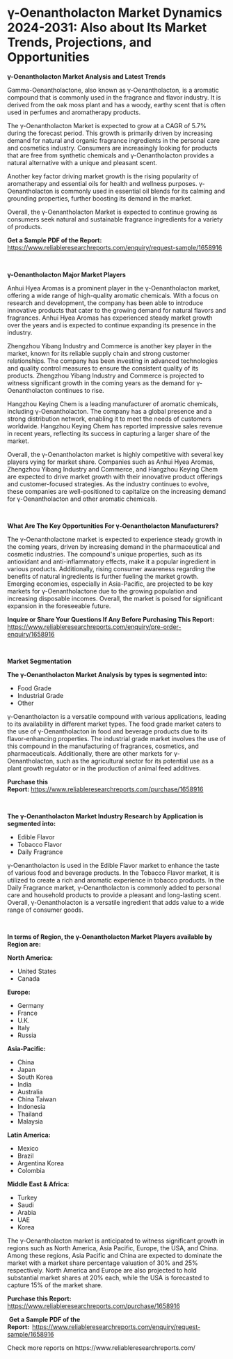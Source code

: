 <p><h1>γ-Oenantholacton Market Dynamics 2024-2031: Also about Its Market Trends, Projections, and Opportunities</h1></p><p><strong>γ-Oenantholacton Market Analysis and Latest Trends</strong></p>
<p><p>Gamma-Oenantholactone, also known as γ-Oenantholacton, is a aromatic compound that is commonly used in the fragrance and flavor industry. It is derived from the oak moss plant and has a woody, earthy scent that is often used in perfumes and aromatherapy products.</p><p>The γ-Oenantholacton Market is expected to grow at a CAGR of 5.7% during the forecast period. This growth is primarily driven by increasing demand for natural and organic fragrance ingredients in the personal care and cosmetics industry. Consumers are increasingly looking for products that are free from synthetic chemicals and γ-Oenantholacton provides a natural alternative with a unique and pleasant scent.</p><p>Another key factor driving market growth is the rising popularity of aromatherapy and essential oils for health and wellness purposes. γ-Oenantholacton is commonly used in essential oil blends for its calming and grounding properties, further boosting its demand in the market.</p><p>Overall, the γ-Oenantholacton Market is expected to continue growing as consumers seek natural and sustainable fragrance ingredients for a variety of products.</p></p>
<p><strong>Get a Sample PDF of the Report:&nbsp;</strong> <a href="https://www.reliableresearchreports.com/enquiry/request-sample/1658916">https://www.reliableresearchreports.com/enquiry/request-sample/1658916</a></p>
<p>&nbsp;</p>
<p><strong>γ-Oenantholacton Major Market Players</strong></p>
<p><p>Anhui Hyea Aromas is a prominent player in the γ-Oenantholacton market, offering a wide range of high-quality aromatic chemicals. With a focus on research and development, the company has been able to introduce innovative products that cater to the growing demand for natural flavors and fragrances. Anhui Hyea Aromas has experienced steady market growth over the years and is expected to continue expanding its presence in the industry.</p><p>Zhengzhou Yibang Industry and Commerce is another key player in the market, known for its reliable supply chain and strong customer relationships. The company has been investing in advanced technologies and quality control measures to ensure the consistent quality of its products. Zhengzhou Yibang Industry and Commerce is projected to witness significant growth in the coming years as the demand for γ-Oenantholacton continues to rise.</p><p>Hangzhou Keying Chem is a leading manufacturer of aromatic chemicals, including γ-Oenantholacton. The company has a global presence and a strong distribution network, enabling it to meet the needs of customers worldwide. Hangzhou Keying Chem has reported impressive sales revenue in recent years, reflecting its success in capturing a larger share of the market.</p><p>Overall, the γ-Oenantholacton market is highly competitive with several key players vying for market share. Companies such as Anhui Hyea Aromas, Zhengzhou Yibang Industry and Commerce, and Hangzhou Keying Chem are expected to drive market growth with their innovative product offerings and customer-focused strategies. As the industry continues to evolve, these companies are well-positioned to capitalize on the increasing demand for γ-Oenantholacton and other aromatic chemicals.</p></p>
<p>&nbsp;</p>
<p><strong>What Are The Key Opportunities For γ-Oenantholacton Manufacturers?</strong></p>
<p><p>The γ-Oenantholactone market is expected to experience steady growth in the coming years, driven by increasing demand in the pharmaceutical and cosmetic industries. The compound's unique properties, such as its antioxidant and anti-inflammatory effects, make it a popular ingredient in various products. Additionally, rising consumer awareness regarding the benefits of natural ingredients is further fueling the market growth. Emerging economies, especially in Asia-Pacific, are projected to be key markets for γ-Oenantholactone due to the growing population and increasing disposable incomes. Overall, the market is poised for significant expansion in the foreseeable future.</p></p>
<p><strong>Inquire or Share Your Questions If Any Before Purchasing This Report:</strong> <a href="https://www.reliableresearchreports.com/enquiry/pre-order-enquiry/1658916">https://www.reliableresearchreports.com/enquiry/pre-order-enquiry/1658916</a></p>
<p>&nbsp;</p>
<p><strong>Market Segmentation</strong></p>
<p><strong>The γ-Oenantholacton Market Analysis by types is segmented into:</strong></p>
<p><ul><li>Food Grade</li><li>Industrial Grade</li><li>Other</li></ul></p>
<p><p>γ-Oenantholacton is a versatile compound with various applications, leading to its availability in different market types. The food grade market caters to the use of γ-Oenantholacton in food and beverage products due to its flavor-enhancing properties. The industrial grade market involves the use of this compound in the manufacturing of fragrances, cosmetics, and pharmaceuticals. Additionally, there are other markets for γ-Oenantholacton, such as the agricultural sector for its potential use as a plant growth regulator or in the production of animal feed additives.</p></p>
<p><strong>Purchase this Report:&nbsp;</strong><a href="https://www.reliableresearchreports.com/purchase/1658916">https://www.reliableresearchreports.com/purchase/1658916</a></p>
<p>&nbsp;</p>
<p><strong>The γ-Oenantholacton Market Industry Research by Application is segmented into:</strong></p>
<p><ul><li>Edible Flavor</li><li>Tobacco Flavor</li><li>Daily Fragrance</li></ul></p>
<p><p>γ-Oenantholacton is used in the Edible Flavor market to enhance the taste of various food and beverage products. In the Tobacco Flavor market, it is utilized to create a rich and aromatic experience in tobacco products. In the Daily Fragrance market, γ-Oenantholacton is commonly added to personal care and household products to provide a pleasant and long-lasting scent. Overall, γ-Oenantholacton is a versatile ingredient that adds value to a wide range of consumer goods.</p></p>
<p>&nbsp;</p>
<p><strong>In terms of Region, the γ-Oenantholacton Market Players available by Region are:</strong></p>
<p>
    <p> <strong> North America: </strong>
        <ul>
            <li>United States</li>
            <li>Canada</li>
        </ul>
        </p> 
    <p> <strong> Europe: </strong>
        <ul>
            <li>Germany</li>
            <li>France</li>
            <li>U.K.</li>
            <li>Italy</li>
            <li>Russia</li>
        </ul>
        </p> 
    <p> <strong> Asia-Pacific: </strong>
        <ul>
            <li>China</li>
            <li>Japan</li>
            <li>South Korea</li>
            <li>India</li>
            <li>Australia</li>
            <li>China Taiwan</li>
            <li>Indonesia</li>
            <li>Thailand</li>
            <li>Malaysia</li>
        </ul>
        </p> 
    <p> <strong> Latin America: </strong>
        <ul>
            <li>Mexico</li>
            <li>Brazil</li>
            <li>Argentina Korea</li>
            <li>Colombia</li>
        </ul>
        </p> 
    <p> <strong> Middle East & Africa: </strong>
        <ul>
            <li>Turkey</li>
            <li>Saudi</li>
            <li>Arabia</li>
            <li>UAE</li>
            <li>Korea</li>
        </ul>
    </p>
    </p>
<p><p>The γ-Oenantholacton market is anticipated to witness significant growth in regions such as North America, Asia Pacific, Europe, the USA, and China. Among these regions, Asia Pacific and China are expected to dominate the market with a market share percentage valuation of 30% and 25% respectively. North America and Europe are also projected to hold substantial market shares at 20% each, while the USA is forecasted to capture 15% of the market share.</p></p>
<p><strong>Purchase this Report: </strong><a href="https://www.reliableresearchreports.com/purchase/1658916">https://www.reliableresearchreports.com/purchase/1658916</a></p>
<p>&nbsp;<strong>Get a Sample PDF of the Report:&nbsp;&nbsp;</strong><a href="https://www.reliableresearchreports.com/enquiry/request-sample/1658916">https://www.reliableresearchreports.com/enquiry/request-sample/1658916</a></p>
<p><strong></strong></p>
<p>Check more reports on https://www.reliableresearchreports.com/</p>